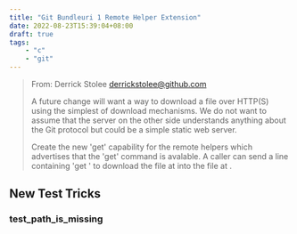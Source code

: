 ```yaml
---
title: "Git Bundleuri 1 Remote Helper Extension"
date: 2022-08-23T15:39:04+08:00
draft: true
tags: 
    - "c"
    - "git"
---
```


> From: Derrick Stolee <derrickstolee@github.com>
> 
> A future change will want a way to download a file over HTTP(S) using
> the simplest of download mechanisms. We do not want to assume that the
> server on the other side understands anything about the Git protocol but
> could be a simple static web server.
> 
> Create the new 'get' capability for the remote helpers which advertises
> that the 'get' command is avalable. A caller can send a line containing
> 'get <url> <path>' to download the file at <url> into the file at
> <path>.



## New Test Tricks

### test_path_is_missing

